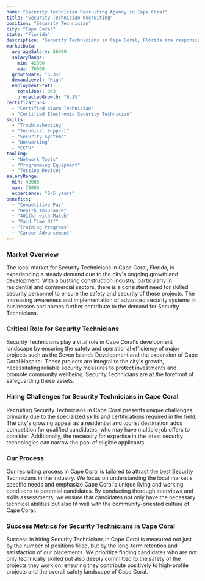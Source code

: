 ```yaml
---
name: "Security Technician Recruiting Agency in Cape Coral"
title: "Security Technician Recruiting"
position: "Security Technician"
city: "Cape Coral"
state: "Florida"
description: "Security Technicians in Cape Coral, Florida are responsible for the installation, maintenance, and troubleshooting of security systems."
marketData:
  averageSalary: 56000
  salaryRange:
    min: 42000
    max: 70000
  growthRate: "5.3%"
  demandLevel: "High"
  employmentStats:
    totalJobs: 863
    projectedGrowth: "6.1%"
certifications:
  - "Certified Alarm Technician"
  - "Certified Electronic Security Technician"
skills:
  - "Troubleshooting"
  - "Technical Support"
  - "Security Systems"
  - "Networking"
  - "CCTV"
tooling:
  - "Network Tools"
  - "Programming Equipment"
  - "Testing Devices"
salaryRange:
  min: 42000
  max: 70000
  experience: "2-5 years"
benefits:
  - "Competitive Pay"
  - "Health Insurance"
  - "401(k) with Match"
  - "Paid Time Off"
  - "Training Programs"
  - "Career Advancement"
---
```


### Market Overview
The local market for Security Technicians in Cape Coral, Florida, is experiencing a steady demand due to the city's ongoing growth and development. With a bustling construction industry, particularly in residential and commercial sectors, there is a consistent need for skilled security personnel to ensure the safety and security of these projects. The increasing awareness and implementation of advanced security systems in businesses and homes further contribute to the demand for Security Technicians.

### Critical Role for Security Technicians
Security Technicians play a vital role in Cape Coral's development landscape by ensuring the safety and operational efficiency of major projects such as the Seven Islands Development and the expansion of Cape Coral Hospital. These projects are integral to the city's growth, necessitating reliable security measures to protect investments and promote community wellbeing. Security Technicians are at the forefront of safeguarding these assets.

### Hiring Challenges for Security Technicians in Cape Coral
Recruiting Security Technicians in Cape Coral presents unique challenges, primarily due to the specialized skills and certifications required in the field. The city's growing appeal as a residential and tourist destination adds competition for qualified candidates, who may have multiple job offers to consider. Additionally, the necessity for expertise in the latest security technologies can narrow the pool of eligible applicants.

### Our Process
Our recruiting process in Cape Coral is tailored to attract the best Security Technicians in the industry. We focus on understanding the local market's specific needs and emphasize Cape Coral's unique living and working conditions to potential candidates. By conducting thorough interviews and skills assessments, we ensure that candidates not only have the necessary technical abilities but also fit well with the community-oriented culture of Cape Coral.

### Success Metrics for Security Technicians in Cape Coral
Success in hiring Security Technicians in Cape Coral is measured not just by the number of positions filled, but by the long-term retention and satisfaction of our placements. We prioritize finding candidates who are not only technically skilled but also deeply committed to the safety of the projects they work on, ensuring they contribute positively to high-profile projects and the overall safety landscape of Cape Coral.